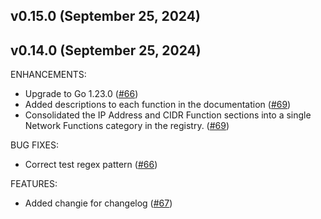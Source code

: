 ## v0.15.0 (September 25, 2024)

## v0.14.0 (September 25, 2024)

ENHANCEMENTS:

* Upgrade to Go 1.23.0 ([#66](https://github.com/hashicorp/terraform-provider-assert/issues/66))
* Added descriptions to each function in the documentation ([#69](https://github.com/hashicorp/terraform-provider-assert/issues/69))
* Consolidated the IP Address and CIDR Function sections into a single Network Functions category in the registry. ([#69](https://github.com/hashicorp/terraform-provider-assert/issues/69))

BUG FIXES:

* Correct test regex pattern ([#66](https://github.com/hashicorp/terraform-provider-assert/issues/66))

FEATURES:

* Added changie for changelog ([#67](https://github.com/hashicorp/terraform-provider-assert/issues/67))

